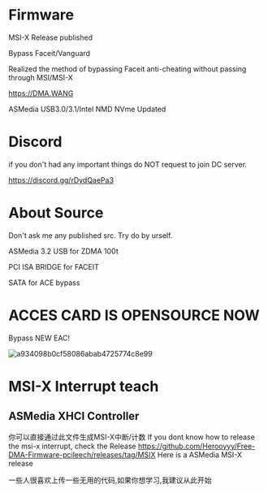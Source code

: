 # Firmware
MSI-X Release published

Bypass Faceit/Vanguard

Realized the method of bypassing Faceit anti-cheating without passing through MSI/MSI-X

https://DMA.WANG

ASMedia USB3.0/3.1/Intel NMD NVme Updated


# Discord
if you don't had any important things do NOT request to join DC server.

https://discord.gg/rDydQaePa3

# About Source

Don't ask me any published src. Try do by urself.

ASMedia 3.2 USB for ZDMA 100t

PCI ISA BRIDGE for FACEIT

SATA for ACE bypass

# ACCES CARD IS OPENSOURCE NOW

Bypass NEW EAC!

![a934098b0cf58086abab4725774c8e99](https://github.com/user-attachments/assets/8d3ed5b9-912f-43f1-81d4-02f76925ab31)



# MSI-X Interrupt teach

## ASMedia XHCI Controller

你可以直接通过此文件生成MSI-X中断/计数
If you dont know how to release the msi-x interrupt, check the Release https://github.com/Herooyyy/Free-DMA-Firmware-pcileech/releases/tag/MSIX Here is a ASMedia MSI-X release


一些人很喜欢上传一些无用的代码,如果你想学习,我建议从此开始
